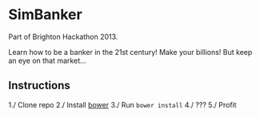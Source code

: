 SimBanker
=========

Part of Brighton Hackathon 2013.

Learn how to be a banker in the 21st century! Make your billions! But keep an eye on that market...

## Instructions

1./ Clone repo
2./ Install [bower](http://bower.io/)
3./ Run `bower install`
4./ ???
5./ Profit
